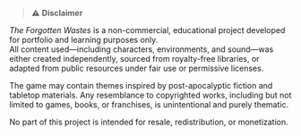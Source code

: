 > ⚠️ **Disclaimer**

_The Forgotten Wastes_ is a non-commercial, educational project developed for portfolio and learning purposes only.  
All content used—including characters, environments, and sound—was either created independently, sourced from royalty-free libraries, or adapted from public resources under fair use or permissive licenses.  

The game may contain themes inspired by post-apocalyptic fiction and tabletop materials. Any resemblance to copyrighted works, including but not limited to games, books, or franchises, is unintentional and purely thematic.

No part of this project is intended for resale, redistribution, or monetization.
